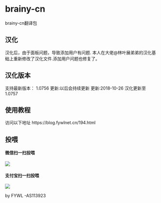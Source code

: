 # brainy-cn
brainy-cn翻译包
<h2>汉化</h2>
汉化后，由于面板问题，导致添加用户有问题.
本人在大佬@林叶展弟弟的汉化基础上重新修改了汉化文件.添加用户问题也修复了。

<h2>汉化版本</h2>
支持最新版本： 1.0756
更新:以后会持续更新
更新:2018-10-26 汉化更新至1.0757

<h2>使用教程</h2>
访问以下地址 https://blog.fywlnet.cn/194.html

<h2>投喂</h2>			
<h4>微信扫一扫投喂</h4>
<img src="https://blog.fywlnet.cn/images/1539175170786.jpg">
<h4>支付宝扫一扫投喂</h4>
<img src="https://blog.fywlnet.cn/images/1539175192974.jpg">


by FYWL -AS113923
